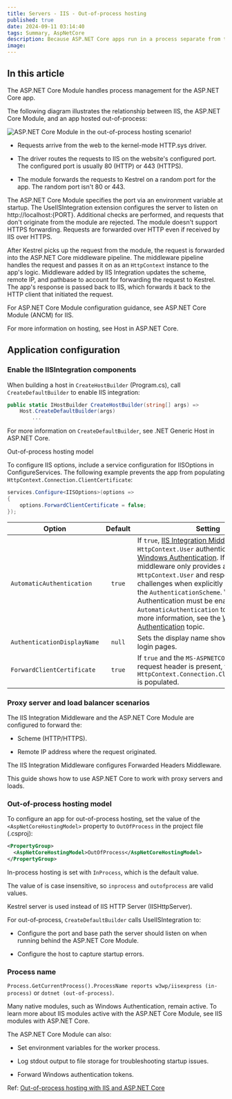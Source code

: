 ```yaml
---
title: Servers - IIS - Out-of-process hosting
published: true
date: 2024-09-11 03:14:40
tags: Summary, AspNetCore
description: Because ASP.NET Core apps run in a process separate from the IIS worker process, the ASP.NET Core Module handles process management. The module starts the process for the ASP.NET Core app when the first request arrives and restarts the app if it shuts down or crashes. This is essentially the same behavior as seen with apps that run in-process that are managed by the Windows Process Activation Service (WAS).
image:
---
```


## In this article

The ASP.NET Core Module handles process management for the ASP.NET Core app.

The following diagram illustrates the relationship between IIS, the ASP.NET Core Module, and an app hosted out-of-process:



![ASP.NET Core Module in the out-of-process hosting scenario!](https://learn.microsoft.com/en-us/aspnet/core/host-and-deploy/iis/index/_static/ancm-outofprocess.png?view=aspnetcore-8.0 "ASP.NET Core Module in the out-of-process hosting scenario")

- Requests arrive from the web to the kernel-mode HTTP.sys driver.

- The driver routes the requests to IIS on the website's configured port. The configured port is usually 80 (HTTP) or 443 (HTTPS).

- The module forwards the requests to Kestrel on a random port for the app. The random port isn't 80 or 443.

The ASP.NET Core Module specifies the port via an environment variable at startup. The UseIISIntegration extension configures the server to listen on http://localhost:{PORT}. Additional checks are performed, and requests that don't originate from the module are rejected. The module doesn't support HTTPS forwarding. Requests are forwarded over HTTP even if received by IIS over HTTPS.

After Kestrel picks up the request from the module, the request is forwarded into the ASP.NET Core middleware pipeline. The middleware pipeline handles the request and passes it on as an ```HttpContext``` instance to the app's logic. Middleware added by IIS Integration updates the scheme, remote IP, and pathbase to account for forwarding the request to Kestrel. The app's response is passed back to IIS, which forwards it back to the HTTP client that initiated the request.

For ASP.NET Core Module configuration guidance, see ASP.NET Core Module (ANCM) for IIS.

For more information on hosting, see Host in ASP.NET Core.

## Application configuration

### Enable the IISIntegration components

When building a host in ```CreateHostBuilder``` (Program.cs), call ```CreateDefaultBuilder``` to enable IIS integration:

```csharp
public static IHostBuilder CreateHostBuilder(string[] args) =>
    Host.CreateDefaultBuilder(args)
        ...
```

For more information on ```CreateDefaultBuilder```, see .NET Generic Host in ASP.NET Core.

Out-of-process hosting model

To configure IIS options, include a service configuration for IISOptions in ConfigureServices. The following example prevents the app from populating ```HttpContext.Connection.ClientCertificate```:

```csharp
services.Configure<IISOptions>(options => 
{
    options.ForwardClientCertificate = false;
});
```

<table><thead>
<tr>
<th>Option</th>
<th style="text-align: center;">Default</th>
<th>Setting</th>
</tr>
</thead>
<tbody>
<tr>
<td><code>AutomaticAuthentication</code></td>
<td style="text-align: center;"><code>true</code></td>
<td>If <code>true</code>, <a href="#enable-the-iisintegration-components" data-linktype="self-bookmark">IIS Integration Middleware</a> sets the <code>HttpContext.User</code> authenticated by <a href="../../security/authentication/windowsauth?view=aspnetcore-8.0" data-linktype="relative-path">Windows Authentication</a>. If <code>false</code>, the middleware only provides an identity for <code>HttpContext.User</code> and responds to challenges when explicitly requested by the <code>AuthenticationScheme</code>. Windows Authentication must be enabled in IIS for <code>AutomaticAuthentication</code> to function. For more information, see the <a href="../../security/authentication/windowsauth?view=aspnetcore-8.0" data-linktype="relative-path">Windows Authentication</a> topic.</td>
</tr>
<tr>
<td><code>AuthenticationDisplayName</code></td>
<td style="text-align: center;"><code>null</code></td>
<td>Sets the display name shown to users on login pages.</td>
</tr>
<tr>
<td><code>ForwardClientCertificate</code></td>
<td style="text-align: center;"><code>true</code></td>
<td>If <code>true</code> and the <code>MS-ASPNETCORE-CLIENTCERT</code> request header is present, the <code>HttpContext.Connection.ClientCertificate</code> is populated.</td>
</tr>
</tbody></table>

### Proxy server and load balancer scenarios

The IIS Integration Middleware and the ASP.NET Core Module are configured to forward the:

- Scheme (HTTP/HTTPS).

- Remote IP address where the request originated.

The IIS Integration Middleware configures Forwarded Headers Middleware.

This guide shows how to use ASP.NET Core to work with proxy servers and loads.

### Out-of-process hosting model

To configure an app for out-of-process hosting, set the value of the `<AspNetCoreHostingModel>` property to ```OutOfProcess``` in the project file (.csproj):

```xml
<PropertyGroup>
  <AspNetCoreHostingModel>OutOfProcess</AspNetCoreHostingModel>
</PropertyGroup>
```

In-process hosting is set with ```InProcess```, which is the default value.

The value of <AspNetCoreHostingModel> is case insensitive, so ```inprocess``` and ```outofprocess``` are valid values.

Kestrel server is used instead of IIS HTTP Server (IISHttpServer).

For out-of-process, ```CreateDefaultBuilder``` calls UseIISIntegration to:

- Configure the port and base path the server should listen on when running behind the ASP.NET Core Module.

- Configure the host to capture startup errors.

### Process name

 ```Process.GetCurrentProcess().ProcessName reports w3wp/iisexpress (in-process)``` or ```dotnet (out-of-process)```.

Many native modules, such as Windows Authentication, remain active. To learn more about IIS modules active with the ASP.NET Core Module, see IIS modules with ASP.NET Core.

The ASP.NET Core Module can also:

- Set environment variables for the worker process.

- Log stdout output to file storage for troubleshooting startup issues.

- Forward Windows authentication tokens.

Ref: [Out-of-process hosting with IIS and ASP.NET Core](https://learn.microsoft.com/en-us/aspnet/core/host-and-deploy/iis/out-of-process-hosting?view=aspnetcore-8.0)